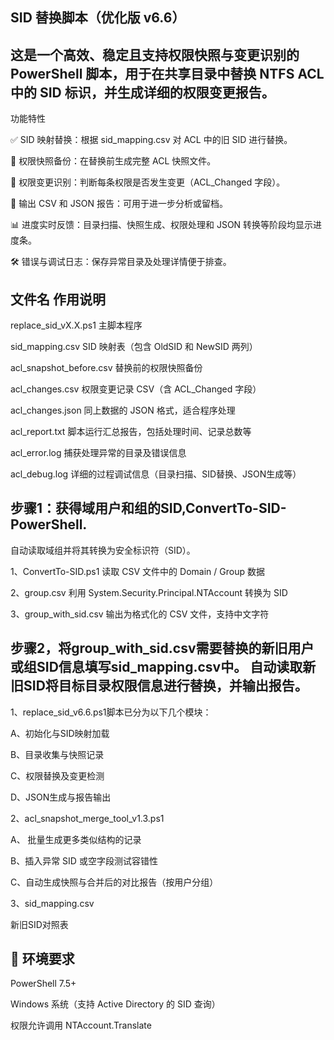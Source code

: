 SID 替换脚本（优化版 v6.6）
-
这是一个高效、稳定且支持权限快照与变更识别的 PowerShell 脚本，用于在共享目录中替换 NTFS ACL 中的 SID 标识，并生成详细的权限变更报告。
-
功能特性

✅ SID 映射替换：根据 sid_mapping.csv 对 ACL 中的旧 SID 进行替换。

📸 权限快照备份：在替换前生成完整 ACL 快照文件。

🧠 权限变更识别：判断每条权限是否发生变更（ACL_Changed 字段）。

💾 输出 CSV 和 JSON 报告：可用于进一步分析或留档。

📊 进度实时反馈：目录扫描、快照生成、权限处理和 JSON 转换等阶段均显示进度条。

🛠 错误与调试日志：保存异常目录及处理详情便于排查。

文件名	作用说明
-
replace_sid_vX.X.ps1	主脚本程序

sid_mapping.csv	SID 映射表（包含 OldSID 和 NewSID 两列）

acl_snapshot_before.csv	替换前的权限快照备份

acl_changes.csv	权限变更记录 CSV（含 ACL_Changed 字段）

acl_changes.json	同上数据的 JSON 格式，适合程序处理

acl_report.txt	脚本运行汇总报告，包括处理时间、记录总数等

acl_error.log	捕获处理异常的目录及错误信息

acl_debug.log	详细的过程调试信息（目录扫描、SID替换、JSON生成等）

步骤1：获得域用户和组的SID,ConvertTo-SID-PowerShell.
-
自动读取域组并将其转换为安全标识符（SID）。

1、ConvertTo-SID.ps1
读取 CSV 文件中的 Domain / Group 数据

2、group.csv
利用 System.Security.Principal.NTAccount 转换为 SID

3、group_with_sid.csv
输出为格式化的 CSV 文件，支持中文字符


步骤2，将group_with_sid.csv需要替换的新旧用户或组SID信息填写sid_mapping.csv中。
自动读取新旧SID将目标目录权限信息进行替换，并输出报告。
-

1、replace_sid_v6.6.ps1脚本已分为以下几个模块：

A、初始化与SID映射加载

B、目录收集与快照记录

C、权限替换及变更检测

D、JSON生成与报告输出

2、acl_snapshot_merge_tool_v1.3.ps1

A、 批量生成更多类似结构的记录

B、插入异常 SID 或空字段测试容错性

C、自动生成快照与合并后的对比报告（按用户分组）

3、sid_mapping.csv

新旧SID对照表


🧰 环境要求
-
PowerShell 7.5+

Windows 系统（支持 Active Directory 的 SID 查询）

权限允许调用 NTAccount.Translate


